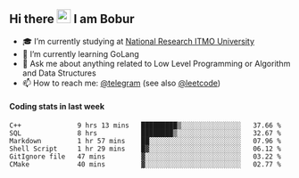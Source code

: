 ## Hi there <img src="https://media.giphy.com/media/hvRJCLFzcasrR4ia7z/giphy.gif" width="25px"> I am Bobur

- :mortar_board: I’m currently studying at [National Research ITMO University](https://itmo.ru/)
- :seedling: I’m currently learning GoLang
- :speech_balloon: Ask me about anything related to Low Level Programming or Algorithm and Data Structures
- :mailbox: How to reach me: [@telegram](https://t.me/bobur_zakirov) (see also [@leetcode](https://leetcode.com/insanis/))      

#### Coding stats in last week

<!--START_SECTION:waka-->

```text
C++              9 hrs 13 mins   █████████▒░░░░░░░░░░░░░░░   37.66 %
SQL              8 hrs           ████████▒░░░░░░░░░░░░░░░░   32.67 %
Markdown         1 hr 57 mins    ██░░░░░░░░░░░░░░░░░░░░░░░   07.96 %
Shell Script     1 hr 29 mins    █▓░░░░░░░░░░░░░░░░░░░░░░░   06.12 %
GitIgnore file   47 mins         ▓░░░░░░░░░░░░░░░░░░░░░░░░   03.22 %
CMake            40 mins         ▓░░░░░░░░░░░░░░░░░░░░░░░░   02.77 %
```

<!--END_SECTION:waka-->
